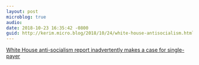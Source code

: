 ```yaml
---
layout: post
microblog: true
audio: 
date: 2018-10-23 16:35:42 -0800
guid: http://kerim.micro.blog/2018/10/24/white-house-antisocialism.html
---
```

[White House anti-socialism report inadvertently makes a case for single-payer](https://www.vox.com/policy-and-politics/2018/10/23/18014026/trump-socialism-single-payer?fbclid=IwAR13Z2d3tKAelkBmfui7GYM9bwryV3biWbHIU_eGhYPKboLqKxe2pNhrl6o)
